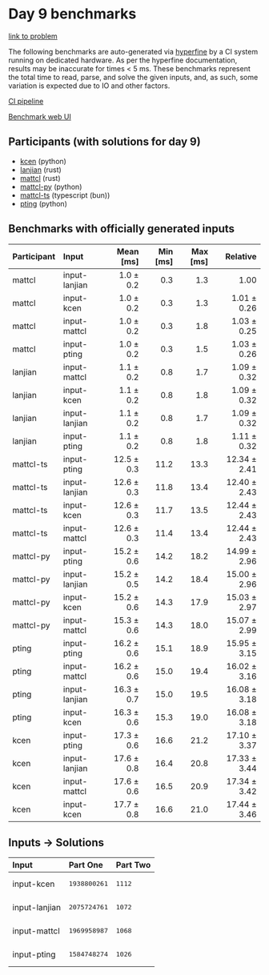 # Day 9 benchmarks

[link to problem](https://adventofcode.com/2023/day/9)

The following benchmarks are auto-generated via
[hyperfine](https://github.com/sharkdp/hyperfine) by a CI system running on
dedicated hardware. As per the hyperfine documentation, results may be
inaccurate for times < 5 ms. These benchmarks represent the total time to read,
parse, and solve the given inputs, and, as such, some variation is expected due
to IO and other factors.

[CI pipeline](http://ci.papercode.net:8080/teams/main/pipelines/aoc2023)

[Benchmark web UI](https://aoc.ancalagon.black)


## Participants (with solutions for day 9)

- [kcen](https://github.com/kcen/aoc2023) (python)
- [lanjian](https://github.com/lanjian/aoc-2023) (rust)
- [mattcl](https://github.com/mattcl/aoc2023) (rust)
- [mattcl-py](https://github.com/mattcl/aoc2023-py) (python)
- [mattcl-ts](https://github.com/mattcl/aoc2023-js) (typescript (bun))
- [pting](https://github.com/pting/aoc2023) (python)


## Benchmarks with officially generated inputs

| Participant | Input | Mean [ms] | Min [ms] | Max [ms] | Relative |
|:---|:---|---:|---:|---:|---:|
| mattcl | input-lanjian | 1.0 ± 0.2 | 0.3 | 1.3 | 1.00 |
| mattcl | input-kcen | 1.0 ± 0.2 | 0.3 | 1.3 | 1.01 ± 0.26 |
| mattcl | input-mattcl | 1.0 ± 0.2 | 0.3 | 1.8 | 1.03 ± 0.25 |
| mattcl | input-pting | 1.0 ± 0.2 | 0.3 | 1.5 | 1.03 ± 0.26 |
| lanjian | input-mattcl | 1.1 ± 0.2 | 0.8 | 1.7 | 1.09 ± 0.32 |
| lanjian | input-kcen | 1.1 ± 0.2 | 0.8 | 1.8 | 1.09 ± 0.32 |
| lanjian | input-lanjian | 1.1 ± 0.2 | 0.8 | 1.7 | 1.09 ± 0.32 |
| lanjian | input-pting | 1.1 ± 0.2 | 0.8 | 1.8 | 1.11 ± 0.32 |
| mattcl-ts | input-pting | 12.5 ± 0.3 | 11.2 | 13.3 | 12.34 ± 2.41 |
| mattcl-ts | input-lanjian | 12.6 ± 0.3 | 11.8 | 13.4 | 12.40 ± 2.43 |
| mattcl-ts | input-kcen | 12.6 ± 0.3 | 11.7 | 13.5 | 12.44 ± 2.43 |
| mattcl-ts | input-mattcl | 12.6 ± 0.3 | 11.4 | 13.4 | 12.44 ± 2.43 |
| mattcl-py | input-pting | 15.2 ± 0.6 | 14.2 | 18.2 | 14.99 ± 2.96 |
| mattcl-py | input-lanjian | 15.2 ± 0.5 | 14.2 | 18.4 | 15.00 ± 2.96 |
| mattcl-py | input-kcen | 15.2 ± 0.6 | 14.3 | 17.9 | 15.03 ± 2.97 |
| mattcl-py | input-mattcl | 15.3 ± 0.6 | 14.3 | 18.0 | 15.07 ± 2.99 |
| pting | input-pting | 16.2 ± 0.6 | 15.1 | 18.9 | 15.95 ± 3.15 |
| pting | input-mattcl | 16.2 ± 0.6 | 15.0 | 19.4 | 16.02 ± 3.16 |
| pting | input-lanjian | 16.3 ± 0.7 | 15.0 | 19.5 | 16.08 ± 3.18 |
| pting | input-kcen | 16.3 ± 0.6 | 15.3 | 19.0 | 16.08 ± 3.18 |
| kcen | input-pting | 17.3 ± 0.6 | 16.6 | 21.2 | 17.10 ± 3.37 |
| kcen | input-lanjian | 17.6 ± 0.8 | 16.4 | 20.8 | 17.33 ± 3.44 |
| kcen | input-mattcl | 17.6 ± 0.6 | 16.5 | 20.9 | 17.34 ± 3.42 |
| kcen | input-kcen | 17.7 ± 0.8 | 16.6 | 21.0 | 17.44 ± 3.46 |


## Inputs -> Solutions

| Input | Part One | Part Two |
|:---|:---|:---|
|input-kcen|<pre>1938800261</pre>|<pre>1112</pre>|
|input-lanjian|<pre>2075724761</pre>|<pre>1072</pre>|
|input-mattcl|<pre>1969958987</pre>|<pre>1068</pre>|
|input-pting|<pre>1584748274</pre>|<pre>1026</pre>|